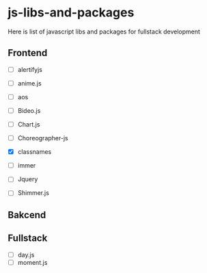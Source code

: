 # js-libs-and-packages
Here is list of javascript libs and packages for fullstack development

## Frontend
- [ ] alertifyjs 
- [ ] anime.js
- [ ] aos
- [ ] Bideo.js
- [ ] Chart.js 
- [ ] Choreographer-js
- [x] classnames
- [ ] immer
- [ ] Jquery
- [ ] Shimmer.js


## Bakcend

## Fullstack
- [ ] day.js
- [ ] moment.js 
